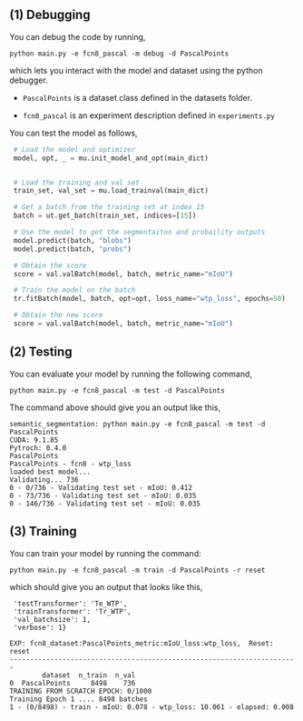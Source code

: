 (1) Debugging
------------
You can debug the code by running,
```
python main.py -e fcn8_pascal -m debug -d PascalPoints
```

which lets you interact with the model and dataset using the python debugger.

- `PascalPoints` is a dataset class defined in the datasets folder.

- `fcn8_pascal` is an experiment description defined in `experiments.py`

You can test the model as follows,

```python
 # Load the model and optimizer
 model, opt, _ = mu.init_model_and_opt(main_dict)


 # Load the training and val set
 train_set, val_set = mu.load_trainval(main_dict)

 # Get a batch from the training set at index 15
 batch = ut.get_batch(train_set, indices=[15])

 # Use the model to get the segmentaiton and probaility outputs
 model.predict(batch, "blobs")
 model.predict(batch, "probs")

 # Obtain the score
 score = val.valBatch(model, batch, metric_name="mIoU")

 # Train the model on the batch
 tr.fitBatch(model, batch, opt=opt, loss_name="wtp_loss", epochs=50)

 # Obtain the new score
 score = val.valBatch(model, batch, metric_name="mIoU")
```

(2) Testing
----------
You can evaluate your model by running the following command,
```
python main.py -e fcn8_pascal -m test -d PascalPoints
```

The command above should give you an output like this,

```
semantic_segmentation: python main.py -e fcn8_pascal -m test -d PascalPoints 
CUDA: 9.1.85
Pytroch: 0.4.0
PascalPoints
PascalPoints - fcn8 - wtp_loss
loaded best model...
Validating... 736
0 - 0/736 - Validating test set - mIoU: 0.412
0 - 73/736 - Validating test set - mIoU: 0.035
0 - 146/736 - Validating test set - mIoU: 0.035
```

(3) Training
-----------
You can train your model by running the command:

```
python main.py -e fcn8_pascal -m train -d PascalPoints -r reset
```

which should give you an output that looks like this,

```
 'testTransformer': 'Te_WTP',
 'trainTransformer': 'Tr_WTP',
 'val_batchsize': 1,
 'verbose': 1}

EXP: fcn8_dataset:PascalPoints_metric:mIoU_loss:wtp_loss,  Reset: reset
-----------------------------------------------------------------------
        dataset  n_train  n_val
0  PascalPoints     8498    736
TRAINING FROM SCRATCH EPOCH: 0/1000
Training Epoch 1 .... 8498 batches
1 - (0/8498) - train - mIoU: 0.078 - wtp_loss: 10.061 - elapsed: 0.008

```





